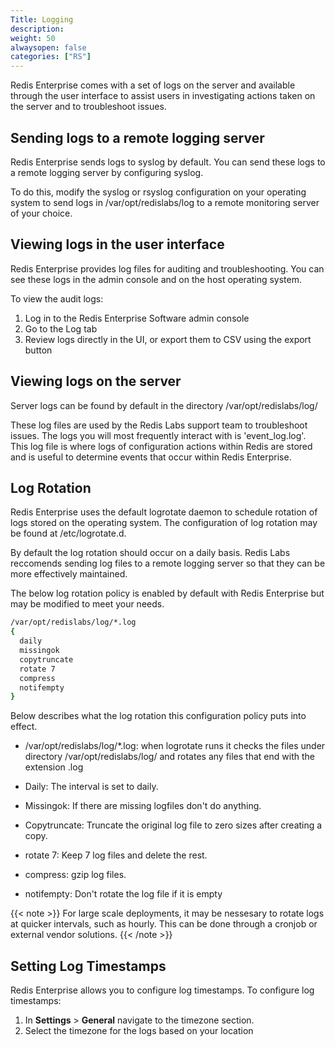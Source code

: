 ```yaml
---
Title: Logging
description:
weight: 50
alwaysopen: false
categories: ["RS"]
---
```


Redis Enterprise comes with a set of logs on the server and available through the user interface to assist users in investigating actions taken on the server and to troubleshoot issues.

## Sending logs to a remote logging server
Redis Enterprise sends logs to syslog by default. You can send these  logs to a remote logging server by configuring syslog. 

To do this, modify the syslog or rsyslog configuration on your operating system to send logs in /var/opt/redislabs/log to a remote monitoring server of your choice.


## Viewing logs in the user interface
Redis Enterprise provides log files for auditing and troubleshooting. You can see these logs in the admin console and on the host operating system.

To view the audit logs:

1. Log in to the Redis Enterprise Software admin console
1. Go to the Log tab
1. Review logs directly in the UI, or export them to CSV using the export button

## Viewing logs on the server

Server logs can be found by default in the directory /var/opt/redislabs/log/

These log files are used by the Redis Labs support team to troubleshoot issues. The logs you will most frequently interact with is 'event_log.log'. This log file is where logs of configuration actions within Redis are stored and is useful to determine events that occur within Redis Enterprise.

## Log Rotation

Redis Enterprise uses the default logrotate daemon to schedule rotation of logs stored on the operating system. The configuration of log rotation may be found at /etc/logrotate.d.

By default the log rotation should occur on a daily basis. Redis Labs reccomends sending log files to a remote logging server so that they can be more effectively maintained.

The below log rotation policy is enabled by default with Redis Enterprise but may be modified to meet your needs. 

```sh
/var/opt/redislabs/log/*.log
{ 
  daily
  missingok
  copytruncate
  rotate 7
  compress
  notifempty
}
```

Below describes what the log rotation this configuration policy puts into effect.

- /var/opt/redislabs/log/*.log: when logrotate runs it checks the files under directory /var/opt/redislabs/log/ and rotates any files that end with the extension .log

- Daily: The interval is set to daily.

- Missingok: If there are missing logfiles don't do anything.

- Copytruncate: Truncate the original log file to zero sizes after creating a copy.

- rotate 7: Keep 7 log files and delete the rest.

- compress: gzip log files.

- notifempty: Don't rotate the log file if it is empty

{{< note >}}
For large scale deployments, it may be nessesary to rotate logs at quicker intervals, such as hourly. This can be done through a cronjob or external vendor solutions.
{{< /note >}}

## Setting Log Timestamps

Redis Enterprise allows you to configure log timestamps. To configure log timestamps:

1. In **Settings** > **General** navigate to the timezone section.
1. Select the timezone for the logs based on your location

